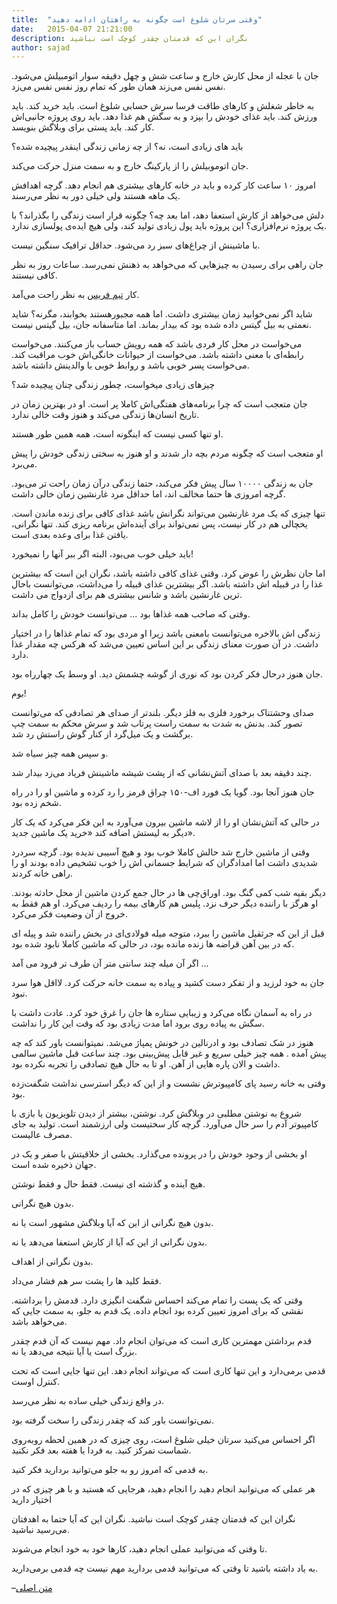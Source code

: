 ```yaml
---
title:  "وقتی سرتان شلوغ است چگونه به راهتان ادامه دهید"
date:   2015-04-07 21:21:00
description: نگران این که قدمتان چقدر کوچک است نباشید
author: sajad
---
```

جان با عجله از محل کارش خارج و ساعت شش و چهل دقیقه سوار اتومبیلش می‌شود. نفس نفس می‌زند همان طور که تمام روز نفس نفس می‌زد.

به خاطر شغلش و کارهای طاقت فرسا سرش حسابی شلوغ است. باید خرید کند. باید ورزش کند. باید غذای خودش را بپزد و به سگش هم غذا دهد. باید روی پروژه جانبی‌اش کار کند. باید پستی برای وبلاگش بنویسد.

باید های زیادی است، نه؟ از چه زمانی زندگی اینقدر پیچیده شده؟

جان اتوموبیلش را از پارکینگ خارج و به سمت منزل حرکت می‌کند.

امروز ۱۰ ساعت کار کرده و باید در خانه کارهای بیشتری هم انجام دهد. گرچه اهدافش یک ماهه هستند ولی خیلی دور به نظر می‌رسند.

دلش می‌خواهد از کارش استعفا دهد، اما بعد چه؟ چگونه قرار است زندگی را بگذراند؟ با یک پروژه نرم‌افزاری؟ این پروژه باید پول زیادی تولید کند، ولی هیچ ایده‌ی پولسازی ندارد.

با ماشینش از چراغ‌های سبز رد می‌شود. حداقل ترافیک سنگین نیست.

جان راهی برای رسیدن به چیزهایی که می‌خواهد به ذهنش نمی‌رسد. ساعات روز به نظر کافی نیستند.

کار [تیم فریس](http://en.wikipedia.org/wiki/Timothy_Ferriss)  به نظر راحت می‌آمد.

شاید اگر نمی‌خوابید زمان بیشتری داشت. اما همه مجبورهستند بخوابند، مگرنه؟ شاید نعمتی به بیل گیتس داده شده بود که بیدار بماند. اما متاسفانه جان، بیل گیتس نیست.

می‌خواست در محل کار فردی باشد که همه رویش حساب باز می‌کنند. می‌خواست رابطه‌ای با معنی داشته باشد. می‌خواست از حیوانات خانگی‌اش خوب مراقبت کند. می‌خواست پسر خوبی باشد و روابط خوبی با والدینش داشته باشد.

چیزهای زیادی میخواست، چطور زندگی چنان پیچیده شد؟

جان متعجب است که چرا برنامه‌های هفتگی‌اش کاملا پر است. او در بهترین زمان در تاریخ انسان‌ها زندگی می‌کند و هنوز وقت خالی ندارد.

او تنها کسی نیست که اینگونه است، همه همین طور هستند.

او متعجب است که چگونه مردم بچه دار شدند و او هنوز به سختی زندگی خودش را پیش می‌برد.

جان به زندگی ۱۰۰۰۰ سال پیش فکر می‌کند، حتما زندگی درآن زمان راحت تر می‌بود. گرچه امروزی ها حتما مخالف اند، اما حداقل مرد غارنشین زمان خالی داشت.

تنها چیزی که یک مرد غارنشین می‌تواند نگرانش باشد غذای کافی برای زنده ماندن است. یخچالی هم در کار نیست، پس نمی‌تواند برای آینده‌اش  برنامه ریزی کند. تنها نگرانی، یافتن غذا برای وعده بعدی است.

باید خیلی خوب می‌بود، البته اگر ببر آنها را نمیخورد!

اما جان نظرش را عوض کرد. وقتی غذای کافی داشته باشد، نگران این است که بیشترین غذا را در قبیله اش داشته باشد. اگر بیشترین غذای قبیله را می‌داشت، می‌توانست باحال ترین غارنشین باشد و شانس بیشتری هم برای ازدواج می داشت.

وقتی که صاحب همه غذاها بود … می‌توانست خودش را کامل بداند.

زندگی اش بالاخره می‌توانست بامعنی باشد زیرا او مردی بود که تمام غذاها را در اختیار داشت. در آن صورت معنای زندگی بر این اساس تعیین می‌شد که هرکس چه مقدار غذا دارد.

جان هنوز درحال فکر کردن بود که نوری از گوشه چشمش دید. او وسط یک چهارراه بود.

بوم!

صدای وحشتناک برخورد فلزی به فلز دیگر. بلندتر از صدای هر تصادفی که می‌توانست تصور کند. بدنش به شدت به سمت راست پرتاب شد و سرش محکم به سمت چپ برگشت و یک میل‌گرد از کنار گوش راستش رد شد.

و سپس همه چیز سیاه شد.



چند دقیقه بعد با صدای آتش‌نشانی که از پشت شیشه ماشینش فریاد می‌زد بیدار شد.

جان هنوز آنجا بود. گویا یک فورد اف-۱۵۰ چراق قرمز را رد کرده و ماشین او را در راه  شخم زده بود.

در حالی که آتش‌نشان او را از لاشه ماشین بیرون می‌آورد به این فکر می‌کرد که یک کار دیگر به لیستش اضافه کند «خرید یک ماشین جدید».

وقتی از ماشین خارج شد حالش کاملا خوب بود و هیچ آسیبی ندیده بود. گرچه سردرد شدیدی داشت اما امدادگران که شرایط جسمانی اش  را خوب تشخیص داده بودند او را راهی خانه کردند.

دیگر بقیه شب کمی گنگ بود. اوراق‌چی ها در حال جمع کردن ماشین از محل حادثه بودند. او هرگز با راننده دیگر حرف نزد. پلیس هم کارهای بیمه را ردیف  می‌کرد. او هم فقط به خروج از آن وضعیت فکر می‌کرد.

قبل از این که جرثقیل ماشین را ببرد، متوجه میله فولادی‌ای در بخش راننده شد و پیله ای که در بین آهن قراضه ها زنده مانده بود، در حالی که ماشین کاملا نابود شده بود.

اگر آن میله چند سانتی متر آن طرف تر فرود می آمد …

جان به خود لرزید و از تفکر دست کشید و پیاده به سمت خانه حرکت کرد. لااقل هوا سرد نبود.

در راه به آسمان نگاه می‌کرد و زیبایی ستاره ها جان را غرق خود کرد. عادت داشت با سگش به پیاده روی برود اما مدت زیادی بود که وقت این کار را نداشت.

هنوز در شک تصادف بود و ادرنالین در خونش پمپاژ می‌شد. نمیتوانست باور کند که چه پیش آمده . همه چیز خیلی سریع و غیر قابل پیش‌بینی بود. چند ساعت قبل ماشین سالمی داشت و الان پاره هایی از آهن. او تا به حال هیچ تصادفی را تجربه نکرده بود.

وقتی به خانه رسید پای کامپیوترش نشست و از این که دیگر استرسی نداشت  شگفت‌زده  بود.

شروع به نوشتن مطلبی در وبلاگش کرد. نوشتن، بیشتر از دیدن تلویزیون یا بازی با کامپیوتر آدم را سر حال می‌آورد. گرچه کار سختیست ولی ارزشمند است. تولید به جای مصرف  عالیست.

او بخشی از وجود خودش را در پرونده می‌گذارد. بخشی از خلاقیتش با صفر و یک در جهان ذخیره شده است.

هیچ آینده و گذشته ای نیست. فقط حال و فقط نوشتن.

بدون هیچ نگرانی.

بدون هیچ نگرانی از این که آیا وبلاگش مشهور است یا نه.

بدون نگرانی از این که آیا از کارش استعفا می‌دهد یا نه.

بدون نگرانی از اهداف.

فقط کلید ها را پشت سر هم فشار می‌داد.

وقتی که یک پست را تمام می‌کند احساس شگفت انگیزی دارد. قدمش را برداشته. نقشی که برای امروز تعیین کرده بود انجام داده. یک قدم به جلو، به سمت جایی که می‌خواهد باشد.

قدم برداشتن  مهمترین کاری است که می‌توان انجام داد. مهم نیست که آن قدم چقدر بزرگ است یا آیا نتیجه می‌دهد یا نه.

قدمی برمی‌دارد و این تنها کاری است که می‌تواند انجام دهد. این تنها جایی است که تحت کنترل اوست.

در واقع زندگی خیلی ساده به نظر می‌رسد.

نمی‌توانست باور کند که چقدر زندگی را سخت گرفته بود.



اگر احساس می‌کنید سرتان خیلی شلوغ است، روی چیزی که در همین لحظه روبه‌روی شماست تمرکز کنید. به فردا یا هفته بعد فکر نکنید.

به قدمی که امروز رو به جلو می‌توانید بردارید فکر کنید.

هر عملی که می‌توانید انجام دهید را انجام دهید، هرجایی که هستید و با هر چیزی که در اختیار دارید

نگران این که قدمتان چقدر کوچک است نباشید. نگران این که آیا حتما به اهدفتان می‌رسید نباشید.

تا وقتی که می‌توانید عملی انجام دهید، کارها خود به خود انجام می‌شوند.

به یاد داشته باشید تا وقتی که می‌توانید قدمی بردارید مهم نیست چه قدمی برمی‌دارید.

–[متن اصلی](http://thinkfaster.co/2015/02/how-to-keep-pushing-towards-your-goals-when-you-feel-overwhelmed) 
